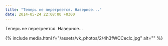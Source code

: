 ```yaml
---
title: "Теперь не перегреется. Наверное..."
date: 2014-05-24 22:08:00 +0300
---
```


Теперь не перегреется. Наверное...

{% include media.html f="/assets/vk_photos/2/4h3fWCCeclc.jpg" alt="" %}
